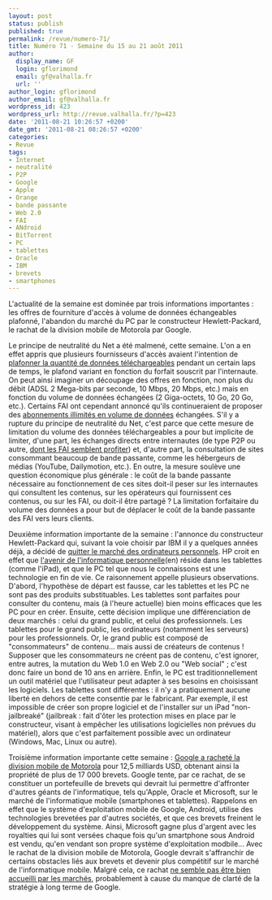 ```yaml
---
layout: post
status: publish
published: true
permalink: /revue/numero-71/
title: Numéro 71 - Semaine du 15 au 21 août 2011
author:
  display_name: GF
  login: gflorimond
  email: gf@valhalla.fr
  url: ''
author_login: gflorimond
author_email: gf@valhalla.fr
wordpress_id: 423
wordpress_url: http://revue.valhalla.fr/?p=423
date: '2011-08-21 10:26:57 +0200'
date_gmt: '2011-08-21 08:26:57 +0200'
categories:
- Revue
tags:
- Internet
- neutralité
- P2P
- Google
- Apple
- Orange
- bande passante
- Web 2.0
- FAI
- ANdroid
- BitTorrent
- PC
- tablettes
- Oracle
- IBM
- brevets
- smartphones
---
```

<p>L'actualité de la semaine est dominée par trois informations importantes : les offres de fourniture d'accès à volume de données échangeables plafonné, l'abandon du marché du PC par le constructeur Hewlett-Packard, le rachat de la division mobile de Motorola par Google.</p>
<p>Le principe de neutralité du Net a été malmené, cette semaine. L'on a en effet appris que plusieurs fournisseurs d'accès avaient l'intention de <a href="http://www.numerama.com/magazine/19598-orange-pret-a-mettre-fin-a-l-illimite-sur-l-adsl-d-autres-fai-aussi.html">plafonner la quantité de données téléchargeables</a> pendant un certain laps de temps, le plafond variant en fonction du forfait souscrit par l'internaute. On peut ainsi imaginer un découpage des offres en fonction, non plus du débit (ADSL 2 Mega-bits par seconde, 10 Mbps, 20 Mbps, etc.) mais en fonction du volume de données échangées (2 Giga-octets, 10 Go, 20 Go, etc.). Certains FAI ont cependant annoncé qu'ils continueraient de proposer des <a href="http://www.numerama.com/magazine/19602-internet-devrait-rester-illimite-chez-free-et-numericable.html">abonnements illimités en volume de données</a> échangées. S'il y a rupture du principe de neutralité du Net, c'est parce que cette mesure de limitation du volume des données téléchargeables a pour but implicite de limiter, d'une part, les échanges directs entre internautes (de type P2P ou autre, <a href="http://www.pcinpact.com/actu/news/65144-p2p-bittorrent-fai-profit-trafic.htm">dont les FAI semblent profiter</a>) et, d'autre part, la consultation de sites consommant beaucoup de bande passante, comme les hébergeurs de médias (YouTube, Dailymotion, etc.). En outre, la mesure soulève une question économique plus générale : le coût de la bande passante nécessaire au fonctionnement de ces sites doit-il peser sur les internautes qui consultent les contenus, sur les opérateurs qui fournissent ces contenus, ou sur les FAI, ou doit-il être partagé ? La limitation forfaitaire du volume des données a pour but de déplacer le coût de la bande passante des FAI vers leurs clients.</p>
<p>Deuxième information importante de la semaine : l'annonce du constructeur Hewlett-Packard qui, suivant la voie choisir par IBM il y a quelques années déjà, a décidé de <a href="http://www.macgeneration.com/unes/voir/130072/hp-quitte-le-pc">quitter le marché des ordinateurs personnels</a>. HP croit en effet que <a href="http://www.wired.com/epicenter/2011/08/the-future-of-a-post-pc-hp/">l'avenir de l'informatique personnelle</a><span class="lang">(en)</span> réside dans les tablettes (comme l'iPad), et que le PC tel que nous le connaissons est une technologie en fin de vie. Ce raisonnement appelle plusieurs observations. D'abord, l'hypothèse de départ est fausse, car les tablettes et les PC ne sont pas des produits substituables. Les tablettes sont parfaites pour consulter du contenu, mais (à l'heure actuelle) bien moins efficaces que les PC pour en créer. Ensuite, cette décision implique une différenciation de deux marchés : celui du grand public, et celui des professionnels. Les tablettes pour le grand public, les ordinateurs (notamment les serveurs) pour les professionnels. Or, le grand public est composé de "consommateurs" de contenu... mais aussi de créateurs de contenus ! Supposer que les consommateurs ne créent pas de contenu, c'est ignorer, entre autres, la mutation du Web 1.0 en Web 2.0 ou "Web social" ; c'est donc faire un bond de 10 ans en arrière. Enfin, le PC est traditionnellement un outil matériel que l'utilisateur peut adapter à ses besoins en choisissant les logiciels. Les tablettes sont différentes : il n'y a pratiquement aucune liberté en dehors de cette consentie par le fabricant. Par exemple, il est impossible de créer son propre logiciel et de l'installer sur un iPad "non-jailbreaké" (jailbreak : fait d'ôter les protection mises en place par le constructeur, visant à empêcher les utilisations logicielles non prévues du matériel), alors que c'est parfaitement possible avec un ordinateur (Windows, Mac, Linux ou autre).</p>
<p>Troisième information importante cette semaine : <a href="http://www.numerama.com/magazine/19563-google-achete-motorola-pour-125-milliards-de-dollars.html">Google a racheté la division mobile de Motorola</a> pour 12,5 milliards USD, obtenant ainsi la propriété de plus de 17 000 brevets. Google tente, par ce rachat, de se constituer un portefeuille de brevets qui devrait lui permettre d'affronter d'autres géants de l'informatique, tels qu'Apple, Oracle et Microsoft, sur le marché de l'informatique mobile (smartphones et tablettes). Rappelons en effet que le système d'exploitation mobile de Google, Android, utilise des technologies brevetées par d'autres sociétés, et que ces brevets freinent le développement du système. Ainsi, Microsoft gagne plus d'argent avec les royalties qui lui sont versées chaque fois qu'un smartphone sous Android est vendu, qu'en vendant son propre système d'exploitation modbile... Avec le rachat de la division mobile de Motorola, Google devrait s'affranchir de certains obstacles liés aux brevets et devenir plus compétitif sur le marché de l'informatique mobile. Malgré cela, ce rachat <a href="http://www.numerama.com/magazine/19564-pourquoi-l-achat-de-motorola-par-google-est-mal-accueilli.html">ne semble pas être bien accueilli par les marchés</a>, probablement à cause du manque de clarté de la stratégie à long terme de Google.</p>
